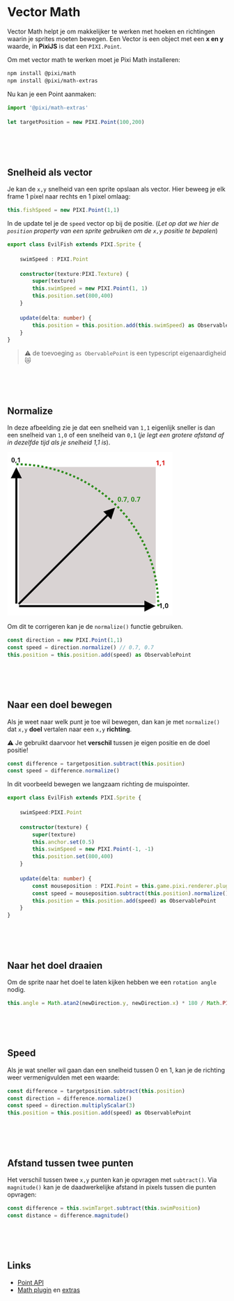 # Vector Math

Vector Math helpt je om makkelijker te werken met hoeken en richtingen waarin je sprites moeten bewegen. Een Vector is een object met een **x en y** waarde, in **PixiJS** is dat een `PIXI.Point`.

Om met vector math te werken moet je Pixi Math installeren:

```bash
npm install @pixi/math
npm install @pixi/math-extras
```

Nu kan je een Point aanmaken:

```typescript
import '@pixi/math-extras'

let targetPosition = new PIXI.Point(100,200)
```


<br>
<br>
<br>

## Snelheid als vector

Je kan de `x,y` snelheid van een sprite opslaan als vector. Hier beweeg je elk frame 1 pixel naar rechts en 1 pixel omlaag:

```typescript
this.fishSpeed = new PIXI.Point(1,1)
```
In de update tel je de `speed` vector op bij de positie. (*Let op dat we hier de `position` property van een sprite gebruiken om de `x,y` positie te bepalen*)

```typescript
export class EvilFish extends PIXI.Sprite {

    swimSpeed : PIXI.Point

    constructor(texture:PIXI.Texture) {
        super(texture)
        this.swimSpeed = new PIXI.Point(1, 1)
        this.position.set(800,400)
    }

    update(delta: number) {
        this.position = this.position.add(this.swimSpeed) as ObservablePoint  
    }
}
```
> ⚠️ de toevoeging `as ObervablePoint` is een typescript eigenaardigheid 😿 

<br>
<Br>
<br>

## Normalize

In deze afbeelding zie je dat een snelheid van `1,1` eigenlijk sneller is dan een snelheid van `1,0` of een snelheid van `0,1` (*je legt een grotere afstand af in dezelfde tijd als je snelheid 1,1 is*). 

![vector](./vector.png)

Om dit te corrigeren kan je de `normalize()` functie gebruiken.

```typescript
const direction = new PIXI.Point(1,1)
const speed = direction.normalize() // 0.7, 0.7
this.position = this.position.add(speed) as ObservablePoint 
```

<br>
<br>
<br>

## Naar een doel bewegen

Als je weet naar welk punt je toe wil bewegen, dan kan je met `normalize()` dat `x,y` **doel** vertalen naar een `x,y` **richting**. 

⚠️ Je gebruikt daarvoor het **verschil** tussen je eigen positie en de doel positie!

```typescript
const difference = targetposition.subtract(this.position)
const speed = difference.normalize()
```

In dit voorbeeld bewegen we langzaam richting de muispointer.

```typescript
export class EvilFish extends PIXI.Sprite {

    swimSpeed:PIXI.Point

    constructor(texture) {
        super(texture)
        this.anchor.set(0.5)   
        this.swimSpeed = new PIXI.Point(-1, -1)
        this.position.set(800,400)
    }

    update(delta: number) {
        const mouseposition : PIXI.Point = this.game.pixi.renderer.plugins.interaction.mouse.global
        const speed = mouseposition.subtract(this.position).normalize()
        this.position = this.position.add(speed) as ObservablePoint
    }
}
```
<br>
<br>
<br>

## Naar het doel draaien

Om de sprite naar het doel te laten kijken hebben we een `rotation angle` nodig.

```typescript
this.angle = Math.atan2(newDirection.y, newDirection.x) * 180 / Math.PI
```

<br>
<br>
<br>

## Speed

Als je wat sneller wil gaan dan een snelheid tussen 0 en 1, kan je de richting weer vermenigvulden met een waarde:

```typescript
const difference = targetposition.subtract(this.position)
const direction = difference.normalize()
const speed = direction.multiplyScalar(3)
this.position = this.position.add(speed) as ObservablePoint
```
<br>
<br>
<br>


## Afstand tussen twee punten

Het verschil tussen twee `x,y` punten kan je opvragen met `subtract()`. Via `magnitude()` kan je de daadwerkelijke afstand in pixels tussen die punten opvragen:

```typescript
const difference = this.swimTarget.subtract(this.swimPosition)
const distance = difference.magnitude()
```


<br>
<br>
<br>

## Links

- [Point API](https://pixijs.download/release/docs/PIXI.Point.html)
- [Math plugin](https://api.pixijs.io/@pixi/math.html) en [extras](https://www.runpkg.com/?@pixi/math-extras@6.3.0/README.md)